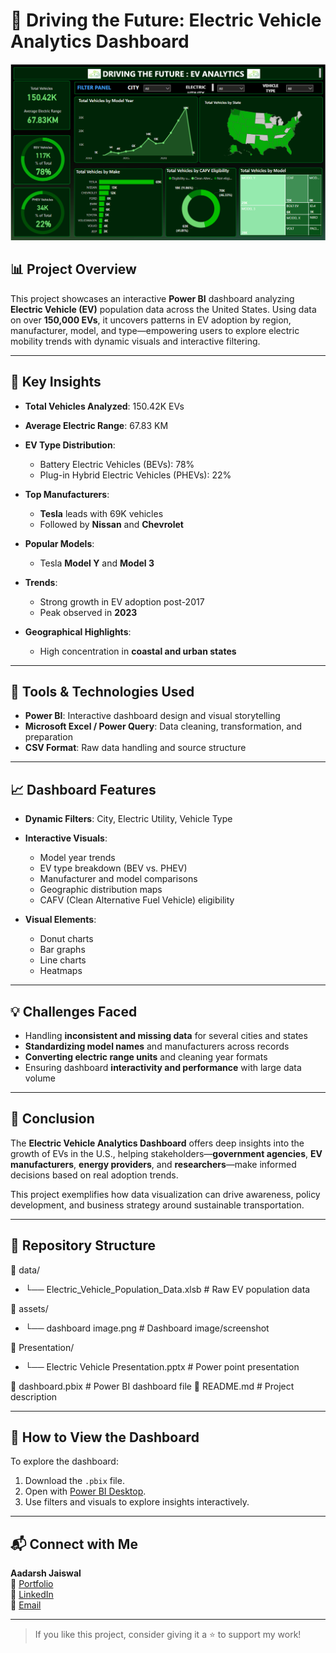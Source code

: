 # 🚗 Driving the Future: Electric Vehicle Analytics Dashboard

![Power BI Dashboard](https://github.com/aadarshjaiswalvns/Driving-the-Future-Electric-Vehicle-Analytics-Dashboard/blob/main/Dashboard%20image.png) <!-- (Optional: Add a screenshot of your dashboard here) -->

## 📊 Project Overview

This project showcases an interactive **Power BI** dashboard analyzing **Electric Vehicle (EV)** population data across the United States. Using data on over **150,000 EVs**, it uncovers patterns in EV adoption by region, manufacturer, model, and type—empowering users to explore electric mobility trends with dynamic visuals and interactive filtering.

---

## 📌 Key Insights

- **Total Vehicles Analyzed**: 150.42K EVs  
- **Average Electric Range**: 67.83 KM  
- **EV Type Distribution**:
  - Battery Electric Vehicles (BEVs): 78%
  - Plug-in Hybrid Electric Vehicles (PHEVs): 22%

- **Top Manufacturers**:
  - **Tesla** leads with 69K vehicles
  - Followed by **Nissan** and **Chevrolet**

- **Popular Models**:
  - Tesla **Model Y** and **Model 3**

- **Trends**:
  - Strong growth in EV adoption post-2017
  - Peak observed in **2023**

- **Geographical Highlights**:
  - High concentration in **coastal and urban states**

---

## 🔧 Tools & Technologies Used

- **Power BI**: Interactive dashboard design and visual storytelling  
- **Microsoft Excel / Power Query**: Data cleaning, transformation, and preparation  
- **CSV Format**: Raw data handling and source structure  

---

## 📈 Dashboard Features

- **Dynamic Filters**: City, Electric Utility, Vehicle Type  
- **Interactive Visuals**:
  - Model year trends  
  - EV type breakdown (BEV vs. PHEV)  
  - Manufacturer and model comparisons  
  - Geographic distribution maps  
  - CAFV (Clean Alternative Fuel Vehicle) eligibility  

- **Visual Elements**:
  - Donut charts  
  - Bar graphs  
  - Line charts  
  - Heatmaps

---

## 💡 Challenges Faced

- Handling **inconsistent and missing data** for several cities and states  
- **Standardizing model names** and manufacturers across records  
- **Converting electric range units** and cleaning year formats  
- Ensuring dashboard **interactivity and performance** with large data volume  

---

## 🏁 Conclusion

The **Electric Vehicle Analytics Dashboard** offers deep insights into the growth of EVs in the U.S., helping stakeholders—**government agencies**, **EV manufacturers**, **energy providers**, and **researchers**—make informed decisions based on real adoption trends.

This project exemplifies how data visualization can drive awareness, policy development, and business strategy around sustainable transportation.

---

## 📂 Repository Structure

📁 data/
- └── Electric_Vehicle_Population_Data.xlsb # Raw EV population data

📁 assets/
- └── dashboard image.png # Dashboard image/screenshot

📁 Presentation/
- └── Electric Vehicle Presentation.pptx # Power point presentation

📄 dashboard.pbix # Power BI dashboard file
📄 README.md # Project description


---

## 🚀 How to View the Dashboard

To explore the dashboard:

1. Download the `.pbix` file.
2. Open with [Power BI Desktop](https://powerbi.microsoft.com/desktop/).
3. Use filters and visuals to explore insights interactively.

---

## 📬 Connect with Me

**Aadarsh Jaiswal**  
🔗 [Portfolio](https://aadarshjaiswalvns.github.io/Data-Analytics-Portfolio)  
💼 [LinkedIn](https://www.linkedin.com/in/aadarsh-jaiswal/)  
📧 [Email](mailto:aadarshjaiswal.vns@gmail.com)

---

> If you like this project, consider giving it a ⭐ to support my work!
